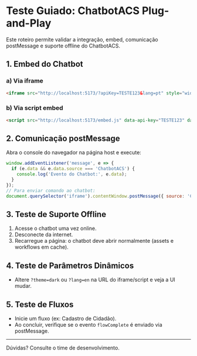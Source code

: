 # Teste Guiado: ChatbotACS Plug-and-Play

Este roteiro permite validar a integração, embed, comunicação postMessage e suporte offline do ChatbotACS.

## 1. Embed do Chatbot

### a) Via iframe
```html
<iframe src="http://localhost:5173/?apiKey=TESTE123&lang=pt" style="width:100%;height:600px;border:none;" title="ChatbotACS"></iframe>
```

### b) Via script embed
```html
<script src="http://localhost:5173/embed.js" data-api-key="TESTE123" data-lang="pt"></script>
```

## 2. Comunicação postMessage

Abra o console do navegador na página host e execute:
```js
window.addEventListener('message', e => {
  if (e.data && e.data.source === 'ChatbotACS') {
    console.log('Evento do Chatbot:', e.data);
  }
});
// Para enviar comando ao chatbot:
document.querySelector('iframe').contentWindow.postMessage({ source: 'ChatbotACSHost', type: 'reset' }, '*');
```

## 3. Teste de Suporte Offline

1. Acesse o chatbot uma vez online.
2. Desconecte da internet.
3. Recarregue a página: o chatbot deve abrir normalmente (assets e workflows em cache).

## 4. Teste de Parâmetros Dinâmicos

- Altere `?theme=dark` ou `?lang=en` na URL do iframe/script e veja a UI mudar.

## 5. Teste de Fluxos

- Inicie um fluxo (ex: Cadastro de Cidadão).
- Ao concluir, verifique se o evento `flowComplete` é enviado via postMessage.

---

Dúvidas? Consulte o time de desenvolvimento.
